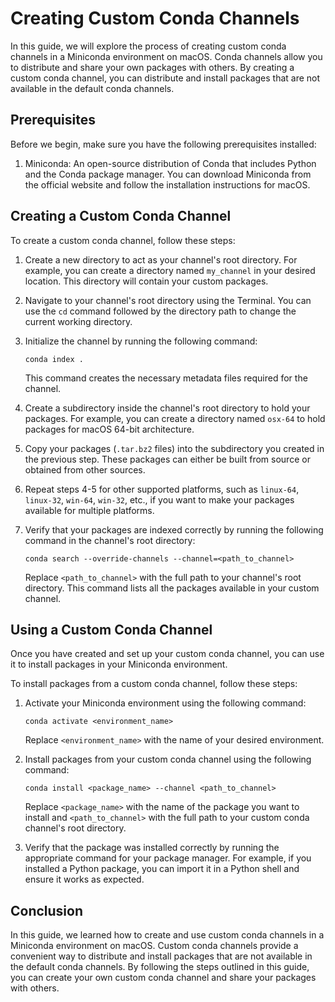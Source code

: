 # Creating Custom Conda Channels

In this guide, we will explore the process of creating custom conda channels in a Miniconda environment on macOS. Conda channels allow you to distribute and share your own packages with others. By creating a custom conda channel, you can distribute and install packages that are not available in the default conda channels.

## Prerequisites

Before we begin, make sure you have the following prerequisites installed:

1. Miniconda: An open-source distribution of Conda that includes Python and the Conda package manager. You can download Miniconda from the official website and follow the installation instructions for macOS.

## Creating a Custom Conda Channel

To create a custom conda channel, follow these steps:

1. Create a new directory to act as your channel's root directory. For example, you can create a directory named `my_channel` in your desired location. This directory will contain your custom packages.

2. Navigate to your channel's root directory using the Terminal. You can use the `cd` command followed by the directory path to change the current working directory.

3. Initialize the channel by running the following command:

   ```
   conda index .
   ```

   This command creates the necessary metadata files required for the channel.

4. Create a subdirectory inside the channel's root directory to hold your packages. For example, you can create a directory named `osx-64` to hold packages for macOS 64-bit architecture.

5. Copy your packages (`.tar.bz2` files) into the subdirectory you created in the previous step. These packages can either be built from source or obtained from other sources.

6. Repeat steps 4-5 for other supported platforms, such as `linux-64`, `linux-32`, `win-64`, `win-32`, etc., if you want to make your packages available for multiple platforms.

7. Verify that your packages are indexed correctly by running the following command in the channel's root directory:

   ```
   conda search --override-channels --channel=<path_to_channel>
   ```

   Replace `<path_to_channel>` with the full path to your channel's root directory. This command lists all the packages available in your custom channel.

## Using a Custom Conda Channel

Once you have created and set up your custom conda channel, you can use it to install packages in your Miniconda environment.

To install packages from a custom conda channel, follow these steps:

1. Activate your Miniconda environment using the following command:

   ```
   conda activate <environment_name>
   ```

   Replace `<environment_name>` with the name of your desired environment.

2. Install packages from your custom conda channel using the following command:

   ```
   conda install <package_name> --channel <path_to_channel>
   ```

   Replace `<package_name>` with the name of the package you want to install and `<path_to_channel>` with the full path to your custom conda channel's root directory.

3. Verify that the package was installed correctly by running the appropriate command for your package manager. For example, if you installed a Python package, you can import it in a Python shell and ensure it works as expected.

## Conclusion

In this guide, we learned how to create and use custom conda channels in a Miniconda environment on macOS. Custom conda channels provide a convenient way to distribute and install packages that are not available in the default conda channels. By following the steps outlined in this guide, you can create your own custom conda channel and share your packages with others.